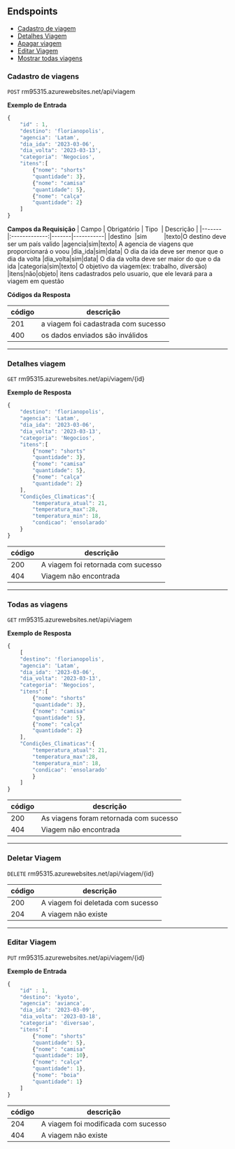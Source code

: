 ## Endspoints

- [Cadastro de viagem](#cadastro-de-viagens)
- [Detalhes Viagem](#detalhes-viagem)
- [Apagar viagem](#deletar-viagem)
- [Editar Viagem](#editar-viagem)
- [Mostrar todas viagens](#todas-as-viagens)

### Cadastro de viagens

`POST` rm95315.azurewebsites.net/api/viagem

**Exemplo de Entrada**

````js
{
    "id" : 1,
    "destino": 'florianopolis',
    "agencia": 'Latam',
    "dia_ida": '2023-03-06',
    "dia_volta": '2023-03-13',
    "categoria": 'Negocios',
    "itens":[
        {"nome": "shorts"
        "quantidade": 3},
        {"nome": "camisa"
        "quantidade": 5},
        {"nome": "calça"
        "quantidade": 2}
    ]
}
````

**Campos da Requisição**
| Campo | Obrigatório | Tipo  | Descrição |
|-------|:-------------:|-------|-----------|
|destino  |sim          |texto|O destino deve ser um país valido
|agencia|sim|texto| A agencia de viagens que proporcionará o voou
|dia_ida|sim|data| O dia da ida deve ser menor que o dia da volta
|dia_volta|sim|data| O dia da volta deve ser maior do que o da ida
|categoria|sim|texto| O objetivo da viagem(ex: trabalho, diversão)
|itens|não|objeto| itens cadastrados pelo usuario, que ele levará para a viagem em questão

**Códigos da Resposta**

|código|descrição
|-|-
201 | a viagem foi cadastrada com sucesso
400 | os dados enviados são inválidos

---

### Detalhes viagem

`GET` rm95315.azurewebsites.net/api/viagem/{id}

**Exemplo de Resposta**

````js
{
    "destino": 'florianopolis',
    "agencia": 'Latam',
    "dia_ida": '2023-03-06',
    "dia_volta": '2023-03-13',
    "categoria": 'Negocios',
    "itens":[
        {"nome": "shorts"
        "quantidade": 3},
        {"nome": "camisa"
        "quantidade": 5},
        {"nome": "calça"
        "quantidade": 2}
    ],
    "Condições_Climaticas":{
        "temperatura_atual": 21,
        "temperatura_max":28,
        "temperatura_min": 18,
        "condicao": 'ensolarado'
    }
}
````
|código|descrição
|-|-
200 | A viagem foi retornada com sucesso
404 | Viagem não encontrada

---

### Todas as viagens

`GET` rm95315.azurewebsites.net/api/viagem

**Exemplo de Resposta**

````js
{
    [
    "destino": 'florianopolis',
    "agencia": 'Latam',
    "dia_ida": '2023-03-06',
    "dia_volta": '2023-03-13',
    "categoria": 'Negocios',
    "itens":[
        {"nome": "shorts"
        "quantidade": 3},
        {"nome": "camisa"
        "quantidade": 5},
        {"nome": "calça"
        "quantidade": 2}
    ],
    "Condições_Climaticas":{
        "temperatura_atual": 21,
        "temperatura_max":28,
        "temperatura_min": 18,
        "condicao": 'ensolarado'
        }
    ]
}
````
|código|descrição
|-|-
200 | As viagens foram retornada com sucesso
404 | Viagem não encontrada
---

### Deletar Viagem
`DELETE` rm95315.azurewebsites.net/api/viagem/{id}

|código|descrição
|-|-
200 | A viagem foi deletada com sucesso
204 | A viagem não existe

---

### Editar Viagem
`PUT` rm95315.azurewebsites.net/api/viagem/{id}

**Exemplo de Entrada**

````js
{
    "id" : 1,
    "destino": 'kyoto',
    "agencia": 'avianca',
    "dia_ida": '2023-03-09',
    "dia_volta": '2023-03-18',
    "categoria": 'diversao',
    "itens":[
        {"nome": "shorts"
        "quantidade": 5},
        {"nome": "camisa"
        "quantidade": 10},
        {"nome": "calça"
        "quantidade": 1},
        {"nome": "boia"
        "quantidade": 1}
    ]
}
````

|código|descrição
|-|-
204 | A viagem foi modificada com sucesso
404 | A viagem não existe